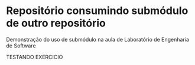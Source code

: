 # Repositório consumindo submódulo de outro repositório

Demonstração do uso de submódulo na aula de Laboratório de Engenharia de Software

TESTANDO EXERCICIO